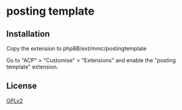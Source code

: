 # posting template

## Installation

Copy the extension to phpBB/ext/mmc/postingtemplate

Go to "ACP" > "Customise" > "Extensions" and enable the "posting template" extension.

## License

[GPLv2](license.txt)
